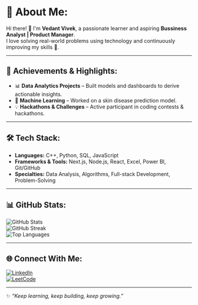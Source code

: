 # 💫 About Me:
Hi there! 👋 I'm **Vedant Vivek**, a passionate learner and aspiring **Bussiness Analyst | Product Manager**.  
I love solving real-world problems using technology and continuously improving my skills 🚀.  

---

## 🚀 Achievements & Highlights:
- 📊 **Data Analytics Projects** – Built models and dashboards to derive actionable insights.  
- 🤖 **Machine Learning** – Worked on a skin disease prediction model.  
- 💡 **Hackathons & Challenges** – Active participant in coding contests & hackathons.  

---

## 🛠️ Tech Stack:
- **Languages:** C++, Python, SQL, JavaScript  
- **Frameworks & Tools:** Next.js, Node.js, React, Excel, Power BI, Git/GitHub  
- **Specialties:** Data Analysis, Algorithms, Full-stack Development, Problem-Solving  

---

## 📊 GitHub Stats:
![GitHub Stats](https://github-readme-stats.vercel.app/api?username=YOUR_GITHUB_USERNAME&show_icons=true&theme=tokyonight)  
![GitHub Streak](https://github-readme-streak-stats.herokuapp.com/?user=YOUR_GITHUB_USERNAME&theme=tokyonight)  
![Top Languages](https://github-readme-stats.vercel.app/api/top-langs/?username=YOUR_GITHUB_USERNAME&layout=compact&theme=tokyonight)  

---

## 🌐 Connect With Me:
[![LinkedIn](https://img.shields.io/badge/LinkedIn-%230077B5.svg?logo=linkedin&logoColor=white)](https://www.linkedin.com/in/vedant-vivek-2063aa279/)  
[![LeetCode](https://img.shields.io/badge/LeetCode-%23FFA116.svg?logo=leetcode&logoColor=white)](https://leetcode.com/u/comeback28/)  

---

✨ _“Keep learning, keep building, keep growing.”_
